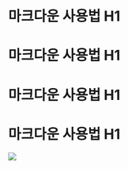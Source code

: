 # 마크다운 사용법 H1
# 마크다운 사용법 H1
# 마크다운 사용법 H1
# 마크다운 사용법 H1
<img src="C:\Users\이승우\git_blog\SW914.github.io">